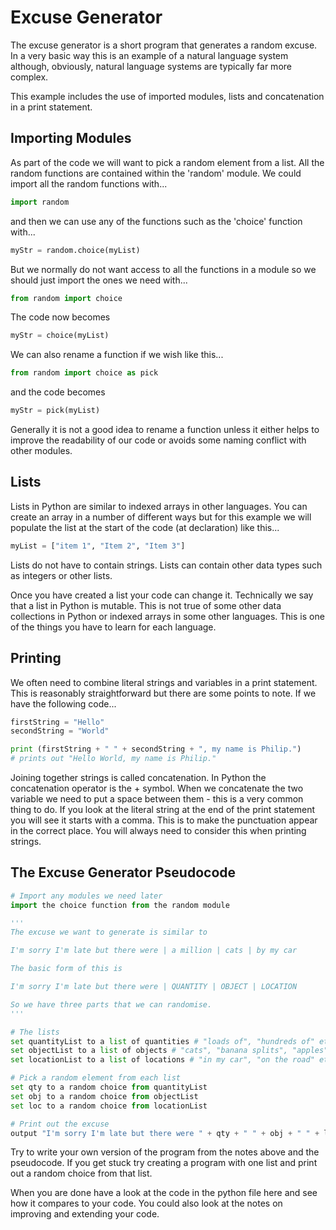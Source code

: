 # Excuse Generator

The excuse generator is a short program that generates a random excuse. In a very basic way this is an example of a natural language system although, obviously, natural language systems are typically far more complex.

This example includes the use of imported modules, lists and concatenation in a print statement.

## Importing Modules

As part of the code we will want to pick a random element from a list. All the random functions are contained within the 'random' module. We could import all the random functions with...

```python
import random
```

and then we can use any of the functions such as the 'choice' function with...

```python
myStr = random.choice(myList)
```

But we normally do not want access to all the functions in a module so we should just import the ones we need with...

```python
from random import choice
```

The code now becomes

```python
myStr = choice(myList)
```

We can also rename a function if we wish like this...

```python
from random import choice as pick
```

and the code becomes

```python
myStr = pick(myList)
```

Generally it is not a good idea to rename a function unless it either helps to improve the readability of our code or avoids some naming conflict with other modules.

## Lists

Lists in Python are similar to indexed arrays in other languages. You can create an array in a number of different ways but for this example we will populate the list at the start of the code (at declaration) like this...

```python
myList = ["item 1", "Item 2", "Item 3"]
```

Lists do not have to contain strings. Lists can contain other data types such as integers or other lists.

Once you have created a list your code can change it. Technically we say that a list in Python is mutable. This is not true of some other data collections in Python or indexed arrays in some other languages. This is one of the things you have to learn for each language.

## Printing

We often need to combine literal strings and variables in a print statement. This is reasonably straightforward but there are some points to note. If we have the following code...

```python
firstString = "Hello"
secondString = "World"

print (firstString + " " + secondString + ", my name is Philip.")
# prints out "Hello World, my name is Philip."
```

Joining together strings is called concatenation. In Python the concatenation operator is the + symbol. When we concatenate the two variable we need to put a space between them - this is a very common thing to do. If you look at the literal string at the end of the print statement you will see it starts with a comma. This is to make the punctuation appear in the correct place. You will always need to consider this when printing strings.

## The Excuse Generator Pseudocode

```python
# Import any modules we need later
import the choice function from the random module

'''
The excuse we want to generate is similar to

I'm sorry I'm late but there were | a million | cats | by my car

The basic form of this is

I'm sorry I'm late but there were | QUANTITY | OBJECT | LOCATION

So we have three parts that we can randomise.
'''

# The lists
set quantityList to a list of quantities # "loads of", "hundreds of" etc
set objectList to a list of objects # "cats", "banana splits", "apples" etc
set locationList to a list of locations # "in my car", "on the road" etc

# Pick a random element from each list 
set qty to a random choice from quantityList
set obj to a random choice from objectList
set loc to a random choice from locationList

# Print out the excuse
output "I'm sorry I'm late but there were " + qty + " " + obj + " " + loc + "."
```

Try to write your own version of the program from the notes above and the pseudocode. If you get stuck try creating a program with one list and print out a random choice from that list.

When you are done have a look at the code in the python file here and see how it compares to your code. You could also look at the notes on improving and extending your code.